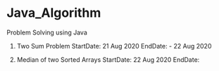 # Java_Algorithm
Problem Solving using Java

1. Two Sum Problem
StartDate: 21 Aug 2020
EndDate: - 22 Aug 2020

2. Median of two Sorted Arrays
StartDate: 22 Aug 2020
EndDate: 
